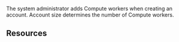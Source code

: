 
The system administrator adds Compute workers when creating an account. Account size determines the number of Compute workers.

## Resources


